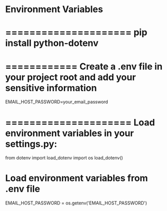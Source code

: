 Environment Variables
====================
=====================
pip install python-dotenv
======================

============
Create a .env file in your project root and add your sensitive information
===========
EMAIL_HOST_PASSWORD=your_email_password

=====================
Load environment variables in your settings.py:
===================
from dotenv import load_dotenv import os load_dotenv() 
# Load environment variables from .env file 
EMAIL_HOST_PASSWORD = os.getenv('EMAIL_HOST_PASSWORD')
